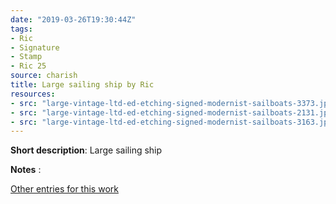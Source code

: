 ```yaml
---
date: "2019-03-26T19:30:44Z"
tags:
- Ric
- Signature
- Stamp
- Ric 25
source: charish
title: Large sailing ship by Ric
resources:
- src: "large-vintage-ltd-ed-etching-signed-modernist-sailboats-3373.jpg"
- src: "large-vintage-ltd-ed-etching-signed-modernist-sailboats-2131.jpg"
- src: "large-vintage-ltd-ed-etching-signed-modernist-sailboats-3163.jpg"
---
```


**Short description**:&nbsp;Large sailing ship

**Notes** :

[Other entries for this work](/tags/Ric-25)
